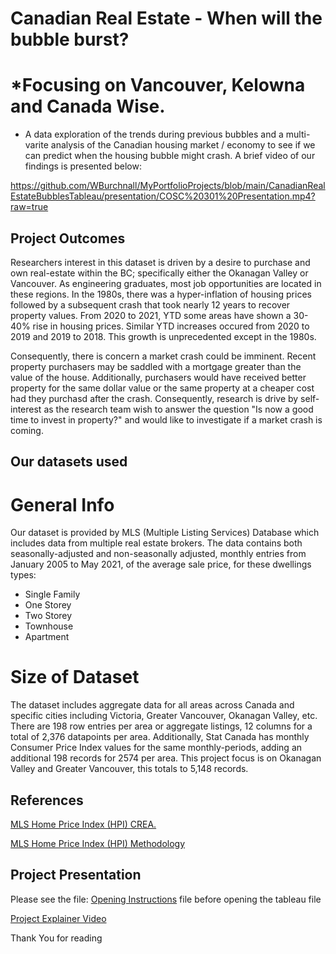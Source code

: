 # **Canadian Real Estate - When will the bubble burst?**
# *Focusing on Vancouver, Kelowna and Canada Wise.
- A data exploration of the trends during previous bubbles and a multi-varite analysis of the Canadian housing market / economy to see if we can predict when the housing bubble might crash. A brief video of our findings is presented below:

https://github.com/WBurchnall/MyPortfolioProjects/blob/main/CanadianRealEstateBubblesTableau/presentation/COSC%20301%20Presentation.mp4?raw=true

## Project Outcomes

Researchers interest in this dataset is driven by a desire to purchase and own real-estate within the BC; specifically either the Okanagan Valley or Vancouver. As engineering graduates, most job opportunities are located in these regions. In the 1980s, there was a hyper-inflation of housing prices followed by a subsequent crash that took nearly 12 years to recover property values. From 2020 to 2021, YTD some areas have shown a 30-40% rise in housing prices. Similar YTD increases occured from 2020 to 2019 and 2019 to 2018. This growth is unprecedented except in the 1980s. 

Consequently, there is concern a market crash could be imminent. Recent property purchasers may be saddled with a mortgage greater than the value of the house. Additionally, purchasers would have received better property for the same dollar value or the same property at a cheaper cost had they purchasd after the crash. Consequently, research is drive by self-interest as the research team wish to answer the question "Is now a good time to invest in property?" and would like to investigate if a market crash is coming.

## Our datasets used

# General Info

Our dataset is provided by MLS (Multiple Listing Services) Database which includes data from multiple real estate brokers. The data contains both seasonally-adjusted and non-seasonally adjusted, monthly entries from January 2005 to May 2021, of the average sale price,  for these dwellings types: 

- Single Family
- One Storey
- Two Storey
- Townhouse
- Apartment 

# Size of Dataset

The dataset includes aggregate data for all areas across Canada and specific cities including Victoria, Greater Vancouver, Okanagan Valley, etc. 
There are 198 row entries per area or aggregate listings, 12 columns for a total of 2,376 datapoints per area. Additionally, Stat Canada has monthly Consumer Price Index values for the same monthly-periods, adding an additional 198 records for 2574 per area. This project focus is on Okanagan Valley and Greater Vancouver, this totals to 5,148 records.

## References

[MLS Home Price Index (HPI) CREA.](https://www.crea.ca/housing-market-stats/mls-home-price-index/)

[MLS Home Price Index (HPI) Methodology](https://www.crea.ca/wp-content/uploads/2019/06/HPI_Methodology-1.pdf)

## Project Presentation

Please see the file: [Opening Instructions](./presentation/OPENING%20INSTRUCTIONS.MD) file before opening the tableau file 

[Project Explainer Video](https://vimeo.com/587292815)

Thank You for reading
